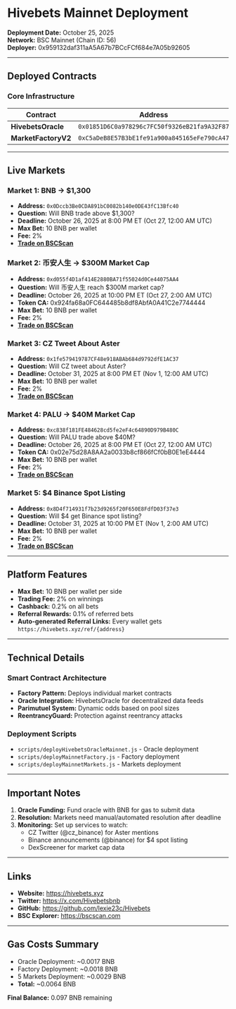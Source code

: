 # Hivebets Mainnet Deployment

**Deployment Date:** October 25, 2025  
**Network:** BSC Mainnet (Chain ID: 56)  
**Deployer:** 0x959132daf311aA5A67b7BCcFCf684e7A05b92605

---

## Deployed Contracts

### Core Infrastructure

| Contract | Address | BSCScan |
|----------|---------|---------|
| **HivebetsOracle** | `0x01851D6C0a978296c7FC50f9326eB21fa9A32F87` | [View](https://bscscan.com/address/0x01851D6C0a978296c7FC50f9326eB21fa9A32F87) |
| **MarketFactoryV2** | `0xC5aDeB8E57B3bE1fe91a900a845165eFe790cA47` | [View](https://bscscan.com/address/0xC5aDeB8E57B3bE1fe91a900a845165eFe790cA47) |

---

## Live Markets

### Market 1: BNB → $1,300
- **Address:** `0x0Dccb3Be0CDA891bC0082b140e0DE43fC13Bfc40`
- **Question:** Will BNB trade above $1,300?
- **Deadline:** October 26, 2025 at 8:00 PM ET (Oct 27, 12:00 AM UTC)
- **Max Bet:** 10 BNB per wallet
- **Fee:** 2%
- **[Trade on BSCScan](https://bscscan.com/address/0x0Dccb3Be0CDA891bC0082b140e0DE43fC13Bfc40)**

### Market 2: 币安人生 → $300M Market Cap
- **Address:** `0xd055f4D1af414E2880BA71f55024d0Ce44075AA4`
- **Question:** Will 币安人生 reach $300M market cap?
- **Deadline:** October 26, 2025 at 10:00 PM ET (Oct 27, 2:00 AM UTC)
- **Token CA:** 0x924fa68a0FC644485b8df8AbfA0A41C2e7744444
- **Max Bet:** 10 BNB per wallet
- **Fee:** 2%
- **[Trade on BSCScan](https://bscscan.com/address/0xd055f4D1af414E2880BA71f55024d0Ce44075AA4)**

### Market 3: CZ Tweet About Aster
- **Address:** `0x1fe579419787CF48e918ABAb684d9792dfE1AC37`
- **Question:** Will CZ tweet about Aster?
- **Deadline:** October 31, 2025 at 8:00 PM ET (Nov 1, 12:00 AM UTC)
- **Max Bet:** 10 BNB per wallet
- **Fee:** 2%
- **[Trade on BSCScan](https://bscscan.com/address/0x1fe579419787CF48e918ABAb684d9792dfE1AC37)**

### Market 4: PALU → $40M Market Cap
- **Address:** `0xc838f181FE484628cd5fe2eF4c64890D979B480C`
- **Question:** Will PALU trade above $40M?
- **Deadline:** October 26, 2025 at 8:00 PM ET (Oct 27, 12:00 AM UTC)
- **Token CA:** 0x02e75d28A8AA2a0033b8cf866fCf0bB0E1eE4444
- **Max Bet:** 10 BNB per wallet
- **Fee:** 2%
- **[Trade on BSCScan](https://bscscan.com/address/0xc838f181FE484628cd5fe2eF4c64890D979B480C)**

### Market 5: $4 Binance Spot Listing
- **Address:** `0x8D4f714931f7b23d9265f20F650E8FdfD03f37e3`
- **Question:** Will $4 get Binance spot listing?
- **Deadline:** October 31, 2025 at 10:00 PM ET (Nov 1, 2:00 AM UTC)
- **Max Bet:** 10 BNB per wallet
- **Fee:** 2%
- **[Trade on BSCScan](https://bscscan.com/address/0x8D4f714931f7b23d9265f20F650E8FdfD03f37e3)**

---

## Platform Features

- **Max Bet:** 10 BNB per wallet per side
- **Trading Fee:** 2% on winnings
- **Cashback:** 0.2% on all bets
- **Referral Rewards:** 0.1% of referred bets
- **Auto-generated Referral Links:** Every wallet gets `https://hivebets.xyz/ref/{address}`

---

## Technical Details

### Smart Contract Architecture
- **Factory Pattern:** Deploys individual market contracts
- **Oracle Integration:** HivebetsOracle for decentralized data feeds
- **Parimutuel System:** Dynamic odds based on pool sizes
- **ReentrancyGuard:** Protection against reentrancy attacks

### Deployment Scripts
- `scripts/deployHivebetsOracleMainnet.js` - Oracle deployment
- `scripts/deployMainnetFactory.js` - Factory deployment
- `scripts/deployMainnetMarkets.js` - Markets deployment

---

## Important Notes

1. **Oracle Funding:** Fund oracle with BNB for gas to submit data
2. **Resolution:** Markets need manual/automated resolution after deadline
3. **Monitoring:** Set up services to watch:
   - CZ Twitter (@cz_binance) for Aster mentions
   - Binance announcements (@binance) for $4 spot listing
   - DexScreener for market cap data

---

## Links

- **Website:** https://hivebets.xyz
- **Twitter:** https://x.com/Hivebetsbnb
- **GitHub:** https://github.com/lexie23c/Hivebets
- **BSC Explorer:** https://bscscan.com

---

## Gas Costs Summary

- Oracle Deployment: ~0.0017 BNB
- Factory Deployment: ~0.0018 BNB
- 5 Markets Deployment: ~0.0029 BNB
- **Total:** ~0.0064 BNB

**Final Balance:** 0.097 BNB remaining

